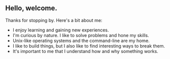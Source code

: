 ## Hello, welcome.

Thanks for stopping by. Here's a bit about me:

- I enjoy learning and gaining new experiences.
- I'm curious by nature. I like to solve problems and hone my skills.
- Unix-like operating systems and the command-line are my home.
- I like to build things, but I also like to find interesting ways to
  break them.
- It's important to me that I understand how and why something works.
